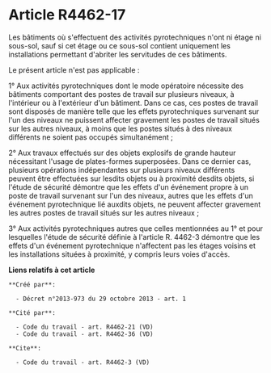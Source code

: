 # Article R4462-17

Les bâtiments où s'effectuent des activités pyrotechniques n'ont ni étage ni sous-sol, sauf si cet étage ou ce sous-sol
contient uniquement les installations permettant d'abriter les servitudes de ces bâtiments. 

Le présent article n'est pas applicable : 

1° Aux activités pyrotechniques dont le mode opératoire nécessite des bâtiments comportant des postes de travail sur
plusieurs niveaux, à l'intérieur ou à l'extérieur d'un bâtiment. Dans ce cas, ces postes de travail sont disposés de manière
telle que les effets pyrotechniques survenant sur l'un des niveaux ne puissent affecter gravement les postes de travail
situés sur les autres niveaux, à moins que les postes situés à des niveaux différents ne soient pas occupés simultanément ; 

2° Aux travaux effectués sur des objets explosifs de grande hauteur nécessitant l'usage de plates-formes superposées. Dans ce
dernier cas, plusieurs opérations indépendantes sur plusieurs niveaux différents peuvent être effectuées sur lesdits objets
ou à proximité desdits objets, si l'étude de sécurité démontre que les effets d'un événement propre à un poste de travail
survenant sur l'un des niveaux, autres que les effets d'un événement pyrotechnique lié auxdits objets, ne peuvent affecter
gravement les autres postes de travail situés sur les autres niveaux ; 

3° Aux activités pyrotechniques autres que celles mentionnées au 1° et pour lesquelles l'étude de sécurité définie à
l'article R. 4462-3 démontre que les effets d'un événement pyrotechnique n'affectent pas les étages voisins et les
installations situées à proximité, y compris leurs voies d'accès.

**Liens relatifs à cet article**

	**Créé par**:

	  - Décret n°2013-973 du 29 octobre 2013 - art. 1

	**Cité par**:

	  - Code du travail - art. R4462-21 (VD)
	  - Code du travail - art. R4462-36 (VD)

	**Cite**:

	  - Code du travail - art. R4462-3 (VD)
